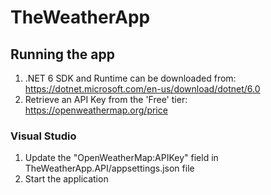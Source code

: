 # TheWeatherApp

## Running the app

1) .NET 6 SDK and Runtime can be downloaded from: https://dotnet.microsoft.com/en-us/download/dotnet/6.0
2) Retrieve an API Key from the 'Free' tier: https://openweathermap.org/price

### Visual Studio

1) Update the "OpenWeatherMap:APIKey" field in TheWeatherApp.API/appsettings.json file
2) Start the application